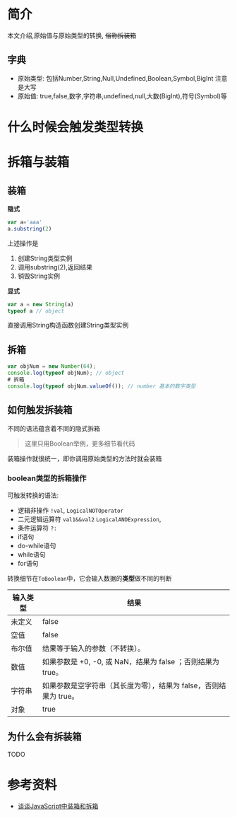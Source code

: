 # 简介

本文介绍,原始值与原始类型的转换, ~~俗称拆装箱~~

## 字典

- 原始类型: 包括Number,String,Null,Undefined,Boolean,Symbol,BigInt 注意是大写
- 原始值: true,false,数字,字符串,undefined,null,大数(BigInt),符号(Symbol)等


# 什么时候会触发类型转换


# 拆箱与装箱

## 装箱

**隐式**

``` js
var a='aaa'
a.substring(2)
```
上述操作是

1. 创建String类型实例
2. 调用substring(2),返回结果
3. 销毁String实例

**显式**

``` js
var a = new String(a)
typeof a // object
```
直接调用String构造函数创建String类型实例


## 拆箱

``` js
var objNum = new Number(64);
console.log(typeof objNum); // object
# 拆箱
console.log(typeof objNum.valueOf()); // number 基本的数字类型
```


## 如何触发拆装箱

不同的语法蕴含着不同的隐式拆箱

> 这里只用Boolean举例，更多细节看代码

装箱操作就很统一，即你调用原始类型的方法时就会装箱


### boolean类型的拆箱操作

可触发转换的语法: 

- 逻辑非操作 `!val`,  `LogicalNOTOperator`
- 二元逻辑运算符 `val1&&val2`  `LogicalANDExpression`,
- 条件运算符 `?:`
- if语句
- do-while语句
- while语句
- for语句


转换细节在`ToBoolean`中，它会输入数据的**类型**做不同的判断


| 输入类型   | 结果                                                               |
| -------- | -----------------------------------------------------------------|
| 未定义    | false                                                             |
| 空值     | false                                                             |
| 布尔值   | 结果等于输入的参数（不转换）。                                         |
| 数值     | 如果参数是 +0, -0, 或 NaN，结果为 false ；否则结果为 true。            |
| 字符串   | 如果参数是空字符串（其长度为零），结果为 false，否则结果为 true。          |
| 对象     | true                                                              | 


## 为什么会有拆装箱

TODO




# 参考资料

- [谈谈JavaScript中装箱和拆箱](https://juejin.im/post/5cf62c7ae51d454fd8057b3d)